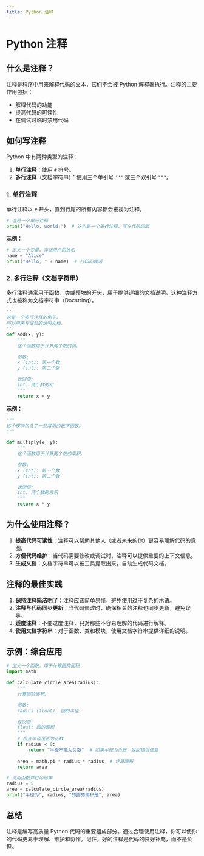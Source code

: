 ```yaml
---
title: Python 注释
---
```


# Python 注释

## 什么是注释？

注释是程序中用来解释代码的文本，它们不会被 Python 解释器执行。注释的主要作用包括：

-   解释代码的功能
-   提高代码的可读性
-   在调试时临时禁用代码

## 如何写注释

Python 中有两种类型的注释：

1.  **单行注释**：使用 `#` 符号。
2.  **多行注释**（文档字符串）：使用三个单引号 `'''` 或三个双引号 `"""`。

### 1. 单行注释

单行注释以 `#` 开头，直到行尾的所有内容都会被视为注释。

```python
# 这是一个单行注释
print("Hello, world!")  # 这也是一个单行注释，写在代码后面
```

**示例：**

```python
# 定义一个变量，存储用户的姓名
name = "Alice"
print("Hello, " + name)  # 打印问候语
```

### 2. 多行注释（文档字符串）

多行注释通常用于函数、类或模块的开头，用于提供详细的文档说明。这种注释方式也被称为文档字符串（Docstring）。

```python
'''
这是一个多行注释的例子。
可以用来写很长的说明文档。
'''
def add(x, y):
    """
    这个函数用于计算两个数的和。

    参数:
    x (int): 第一个数
    y (int): 第二个数

    返回值:
    int: 两个数的和
    """
    return x + y
```

**示例：**

```python
"""
这个模块包含了一些常用的数学函数。
"""

def multiply(x, y):
    """
    这个函数用于计算两个数的乘积。

    参数:
    x (int): 第一个数
    y (int): 第二个数

    返回值:
    int: 两个数的乘积
    """
    return x * y
```

## 为什么使用注释？

1.  **提高代码可读性**：注释可以帮助其他人（或者未来的你）更容易理解代码的意图。
2.  **方便代码维护**：当代码需要修改或调试时，注释可以提供重要的上下文信息。
3.  **生成文档**：文档字符串可以被工具提取出来，自动生成代码文档。

## 注释的最佳实践

1.  **保持注释简洁明了**：注释应该简单易懂，避免使用过于复杂的术语。
2.  **注释与代码同步更新**：当代码修改时，确保相关的注释也同步更新，避免误导。
3.  **适度注释**：不要过度注释，只对那些不容易理解的代码进行解释。
4.  **使用文档字符串**：对于函数、类和模块，使用文档字符串提供详细的说明。

## 示例：综合应用

```python
# 定义一个函数，用于计算圆的面积
import math

def calculate_circle_area(radius):
    """
    计算圆的面积。

    参数:
    radius (float): 圆的半径

    返回值:
    float: 圆的面积
    """
    # 检查半径是否为正数
    if radius < 0:
        return "半径不能为负数"  # 如果半径为负数，返回错误信息
    
    area = math.pi * radius * radius  # 计算面积
    return area

# 调用函数并打印结果
radius = 5
area = calculate_circle_area(radius)
print("半径为", radius, "的圆的面积是", area)
```

## 总结

注释是编写高质量 Python 代码的重要组成部分。通过合理使用注释，你可以使你的代码更易于理解、维护和协作。记住，好的注释是代码的良好补充，而不是负担。